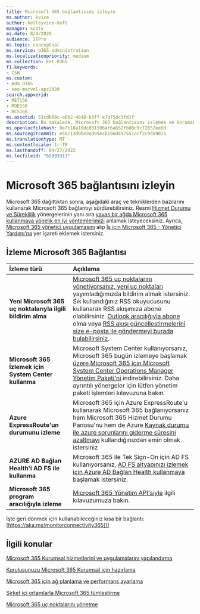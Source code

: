 ```yaml
---
title: Microsoft 365 bağlantısını izleyin
ms.author: kvice
author: kelleyvice-msft
manager: scotv
ms.date: 8/4/2020
audience: ITPro
ms.topic: conceptual
ms.service: o365-administration
ms.localizationpriority: medium
ms.collection: Ent_O365
f1.keywords:
- CSH
ms.custom:
- Adm_O365
- seo-marvel-apr2020
search.appverid:
- MET150
- MOE150
- BCS160
ms.assetid: 53cdb60c-a6b2-4848-b3ff-e7b75dc3fd1f
description: Bu makalede, Microsoft 365 bağlantısını izlemek ve korumak için kullanabileceğiniz araçlar ve teknikler hakkında bilgi edineceksiniz.
ms.openlocfilehash: 0e7c18a10dc851596af6a652fb80c9c72852ee0d
ms.sourcegitcommit: e50c13d9be3ed05ecb156d497551acf2c9da9015
ms.translationtype: MT
ms.contentlocale: tr-TR
ms.lasthandoff: 04/27/2022
ms.locfileid: "65093317"
---
```

# <a name="monitor-microsoft-365-connectivity"></a>Microsoft 365 bağlantısını izleyin

Microsoft 365 dağıttıktan sonra, aşağıdaki araç ve tekniklerden bazılarını kullanarak Microsoft 365 bağlantıyı sürdürebilirsiniz. Resmi [Hizmet Durumu ve Süreklilik](/office365/servicedescriptions/office-365-platform-service-description/service-health-and-continuity) yönergelerinin yanı sıra [yavaş bir ağda Microsoft 365 kullanmaya yönelik en iyi yöntemlerimizi](https://support.office.com/article/fd16c8d2-4799-4c39-8fd7-045f06640166) anlamak isteyeceksiniz. Ayrıca[, Microsoft 365 yönetici uygulamasını](https://blogs.office.com/2015/03/13/administer-on-the-go-with-the-updated-office-365-admin-app/) alıp [İş için Microsoft 365 - Yönetici Yardımı'na](https://support.office.com/article/17d3ff3f-3601-466e-b5a1-482b31cfb791) yer işareti eklemek istersiniz.
  
## <a name="monitoring-microsoft-365-connectivity"></a>İzleme Microsoft 365 Bağlantısı

|İzleme türü |Açıklama |
|:-----|:-----|
|**Yeni Microsoft 365 uç noktalarıyla ilgili bildirim alma** <br/> |[Microsoft 365 uç noktalarını yönetiyorsanız, yeni uç noktaları](https://support.office.com/article/99cab9d4-ef59-4207-9f2b-3728eb46bf9a) yayımladığımızda bildirim almak istersiniz. Sık kullandığınız RSS okuyucusunu kullanarak RSS akışımıza abone olabilirsiniz. [Outlook aracılığıyla abone](https://go.microsoft.com/fwlink/p/?LinkId=532416) olma veya [RSS akışı güncelleştirmelerini size e-posta ile göndermeyi burada bulabilirsiniz](https://go.microsoft.com/fwlink/p/?LinkId=532417).  <br/> |
|**Microsoft 365 İzlemek için System Center kullanma** <br/> |Microsoft System Center kullanıyorsanız, Microsoft 365 bugün izlemeye başlamak [üzere Microsoft 365 için Microsoft System Center Operations Manager Yönetim Paketi'ni](https://www.microsoft.com/download/details.aspx?id=103379) indirebilirsiniz. Daha ayrıntılı yönergeler için lütfen yönetim paketi işlemleri kılavuzuna bakın. <br/> |
|**Azure ExpressRoute'un durumunu izleme** <br/> |Microsoft 365 için Azure ExpressRoute'u kullanarak Microsoft 365 bağlanıyorsanız hem Microsoft 365 Hizmet Durumu Panosu'nu hem de Azure [Kaynak durumu ile azure sorunlarını giderme süresini azaltmayı](https://azure.microsoft.com/blog/reduce-troubleshooting-time-with-azure-resource-health/) kullandığınızdan emin olmak istersiniz <br/> |
|**AZURE AD Bağlan Health'i AD FS ile kullanma** <br/> |Microsoft 365 ile Tek Sign-On için AD FS kullanıyorsanız, [AD FS altyapınızı izlemek için Azure AD Bağlan Health kullanmaya](/azure/active-directory/hybrid/how-to-connect-health-adfs) başlamak istersiniz.  <br/> |
|**Microsoft 365 program aracılığıyla izleme** <br/> |[Microsoft 365 Yönetim API'siyle](/office/office-365-management-api/office-365-management-apis-overview) ilgili kılavuzumuza bakın.  <br/> |

İşte geri dönmek için kullanabileceğiniz kısa bir bağlantı: [https://aka.ms/monitorconnectivity365]()
  
## <a name="related-topics"></a>İlgili konular

[Microsoft 365 Kurumsal hizmetlerini ve uygulamalarını yapılandırma](configure-services-and-applications.md)
  
[Kuruluşunuzu Microsoft 365 Kurumsal için hazırlama](get-your-organization-ready-for-office-365.md)
  
[Microsoft 365 için ağ planlama ve performans ayarlama](network-planning-and-performance.md)
  
[Şirket içi ortamlarla Microsoft 365 tümleştirme](microsoft-365-integration.md)
  
[Microsoft 365 uç noktalarını yönetme](managing-office-365-endpoints.md)
